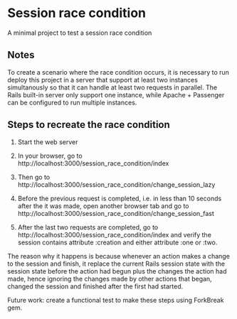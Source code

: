 Session race condition
======================

A minimal project to test a session race condition

Notes
-----
To create a scenario where the race condition occurs, it is necessary to run deploy this project in a server that support at least two instances simultanously so that it can handle at least two requests in parallel. The Rails built-in server only support one instance, while Apache + Passenger can be configured to run multiple instances.

Steps to recreate the race condition
------------------------------------
1. Start the web server

2. In your browser, go to http://localhost:3000/session_race_condition/index

3. Then go to http://localhost:3000/session_race_condition/change_session_lazy

4. Before the previous request is completed, i.e. in less than 10 seconds after the it was made, open another browser tab and go to http://localhost:3000/session_race_condition/change_session_fast

5. After the last two requests are completed, go to http://localhost:3000/session_race_condition/index and verify the session contains attribute :creation and either attribute :one or :two.


The reason why it happens is because whenever an action makes a change to the session and finish, it replace the current Rails session state with the session state before the action had begun plus the changes the action had made, hence ignoring the changes made by other actions that began, changed the session and finished after the first had started.

Future work: create a functional test to make these steps using ForkBreak gem.

